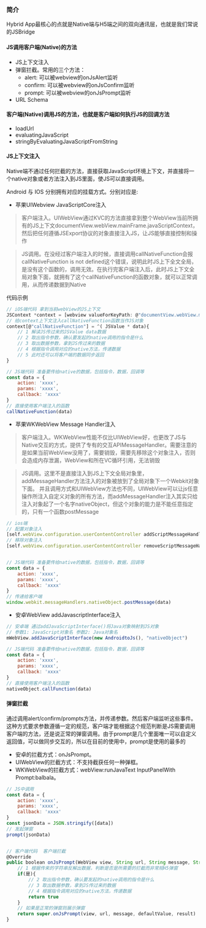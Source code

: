 ### 简介
Hybrid App最核心的点就是Native端与H5端之间的双向通讯层，也就是我们常说的JSBridge

#### JS调用客户端(Native)的方法
- JS上下文注入
- 弹窗拦截。常用的三个方法：
    + alert: 可以被webview的onJsAlert监听
    + confirm: 可以被webview的onJsConfirm监听
    + prompt: 可以被webview的onJsPrompt监听
- URL Schema

#### 客户端(Native)调用JS的方法，也就是客户端如何执行JS的回调方法
- loadUrl
- evaluatingJavaScript
- stringByEvaluatingJavaScriptFromString

#### JS上下文注入
Native端不通过任何拦截的方法，直接获取JavaScript环境上下文，并直接将一个native对象或者方法注入到JS里面，使JS可以直接调用。

Android 与 IOS 分别拥有对应的挂载方式。分别对应是:
- 苹果UIWebview JavaScriptCore注入
>客户端注入。UIWebView通过KVC的方法直接拿到整个WebView当前所拥有的JS上下文documentView.webView.mainFrame.javaScriptContext，然后把任何遵循JSExport协议的对象直接注入JS，让JS能够直接控制和操作

>JS调用。在没经过客户端注入的时候，直接调用callNativeFunction会报 callNativeFunction is not defined这个错误，说明此时JS上下全文全局，是没有这个函数的，调用无效。在执行完客户端注入后，此时JS上下文全局对象下面，就拥有了这个callNativeFunction的函数对象，就可以正常调用，从而传递数据到Native

代码示例
```js
// iOS端代码 拿到当前webView的JS上下文
JSContext *context = [webview valueForKeyPath: @"documentView.webView.mainFrame.javaScriptContext"]
// 给context上下文注入callNativeFunction函数当作JS对象
context[@"callNativeFunction"] = ^( JSValue * data){
    // 1 解读JS传过来的JSValue data数据
    // 2 取出指令参数，确认要发起的native调用的指令是什么
    // 3 取出数据参数，拿到JS传过来的数据
    // 4 根据指令调用对应的native方法，传递数据
    // 5 此时还可以将客户端的数据同步返回
}

// JS端代码 准备要传给native的数据，包括指令，数据，回调等
const data = {
    action: 'xxxx',
    params: 'xxxx',
    callback: 'xxxx'
}
// 直接使用客户端注入的函数
callNativeFunction(data)
```

- 苹果WKWebView Message Handler注入
>客户端注入。WKWebView性能不仅比UIWebView好，也更改了JS与Native交互的方式，提供了专有的交互APIMessageHandler。需要注意的是如果当前WebView没用了，需要销毁，需要先移除这个对象注入，否则会造成内存泄漏，WebView和所在VC循环引用，无法销毁

>JS调用。这里不是直接注入到JS上下文全局对象里，addMessageHandler方法注入的对象被放到了全局对象下一个Webkit对象下面。
并且调用方式和UIWebView方法也不同，UIWebView可以让js任意操作所注入自定义对象的所有方法，而addMessageHandler注入其实只给注入对象起了一个名字nativeObject，但这个对象的能力是不能任意指定的，只有一个函数postMessage
```js
// ios端
// 配置对象注入
[self.webView.configuration.userContentController addScriptMessageHandler:self name:@"nativeObject"];
// 移除对象注入
[self.webView.configuration.userContentController removeScriptMessageHandlerForName:@"nativeObject"];


// JS端代码 准备要传给native的数据，包括指令，数据，回调等
const data = {
    action: 'xxxx',
    params: 'xxxx',
    callback: 'xxxx'
}
// 传递给客户端
window.webkit.messageHandlers.nativeObject.postMessage(data)
```
- 安卓WebView addJavascriptInterface注入
```js
// 安卓端 通过addJavaScriptInterface()将Java对象映射到JS对象
// 参数1: JavaScript对象名 参数2: Java对象名
mWebView.addJavaScriptInterface(new AndroidtoJs(), "nativeObject")

// JS端代码 准备要传给native的数据，包括指令，数据，回调等
const data = {
    action: 'xxxx',
    params: 'xxxx',
    callback: 'xxxx'
}
// 直接使用客户端注入的函数
nativeObject.callFunction(data)
```


#### 弹窗拦截
通过调用alert/confirm/prompts方法，并传递参数。然后客户端监听这些事件。这种方式要求参数遵循一定的规范，客户端才能根据这个规范判断是JS需要调用客户端的方法，还是说正常的弹窗调用。由于prompt是几个里面唯一可以自定义返回值，可以做同步交互的，所以在目前的使用中，prompt是使用的最多的
- 安卓的拦截方式：onJsPrompt。
- UIWebView的拦截方式：不支持截获任何一种弹框。
- WKWebView的拦截方式：webView:runJavaText InputPanelWith Prompt:balbala。
```js
// JS中调用
const data = {
    action: 'xxxx',
    params: 'xxxx',
    callback: 'xxxx'
}
const jsonData = JSON.stringify([data])
// 发起弹窗
prompt(jsonData)


// 客户端代码  客户端拦截
@Override
public boolean onJsPrompt(WebView view, String url, String message, String defaultValue, JsPromptResult result){
    // 1 根据传来的字符串反解出数据，判断是否是所需要的拦截而非常规H5弹窗
    if(是){
        // 2 取出指令参数，确认要发起的native调用的指令是什么
        // 3 取出数据参数，拿到JS传过来的数据
        // 4 根据指令调用对应的native方法，传递数据
        return true
    }
    // 如果是正常的弹窗则展示弹窗
    return super.onJsPrompt(view, url, message, defaultValue, result)
}
```